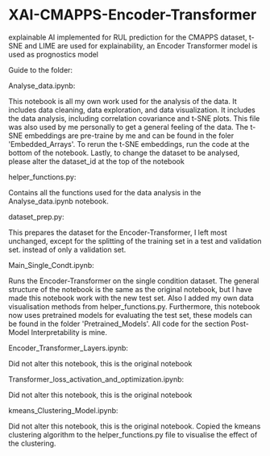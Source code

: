 # XAI-CMAPPS-Encoder-Transformer
explainable AI implemented for RUL prediction for the CMAPPS dataset, t-SNE and LIME are used for explainability, an Encoder Transformer model is used as prognostics model

Guide to the folder:

Analyse_data.ipynb:

This notebook is all my own work used for the analysis of the data. 
It includes data cleaning, data exploration, and data visualization. 
It includes the data analysis, including correlation covariance and t-SNE plots.
This file was also used by me personally to get a general feeling of the data. 
The t-SNE embeddings are pre-traine by me and can be found in the foler 'Embedded_Arrays'.
To rerun the t-SNE embeddings, run the code at the bottom of the notebook.
Lastly, to change the dataset to be analysed, please alter the dataset_id at the top of the notebook

helper_functions.py:

Contains all the functions used for the data analysis in the Analyse_data.ipynb notebook.

dataset_prep.py:

This prepares the dataset for the Encoder-Transformer, 
I left most unchanged, except for the splitting of the 
training set in a test and validation set. instead of 
only a validation set.

Main_Single_Condt.ipynb:

Runs the Encoder-Transformer on the single condition dataset. The general structure of 
the notebook is the same as the original notebook, but I have made this notebook work 
with the new test set. Also I added my own data visualisation methods from helper_functions.py.
Furthermore, this notebook now uses pretrained models for evaluating the test set, 
these models can be found in the folder 'Pretrained_Models'. All code for the section Post-Model 
Interpretability is mine. 

Encoder_Transformer_Layers.ipynb:

Did not alter this notebook, this is the original notebook

Transformer_loss_activation_and_optimization.ipynb:

Did not alter this notebook, this is the original notebook

kmeans_Clustering_Model.ipynb:

Did not alter this notebook, this is the original notebook.
Copied the kmeans clustering algorithm to the helper_functions.py file
to visualise the effect of the clustering. 
